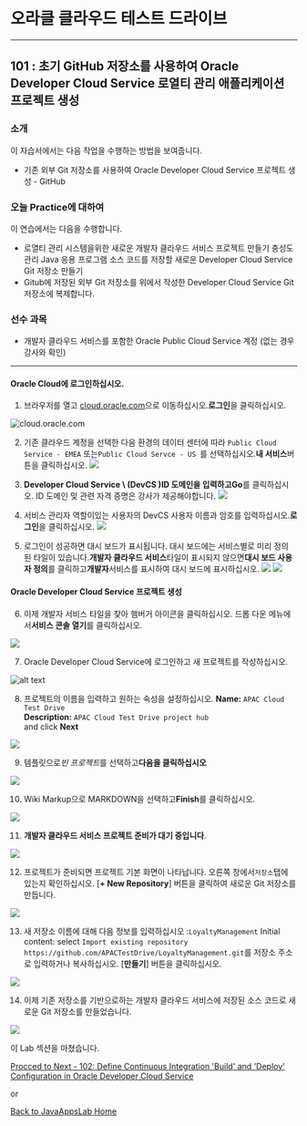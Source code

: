 # 오라클 클라우드 테스트 드라이브 #
-----
## 101 : 초기 GitHub 저장소를 사용하여 Oracle Developer Cloud Service 로열티 관리 애플리케이션 프로젝트 생성 ##


### 소개 ###
이 자습서에서는 다음 작업을 수행하는 방법을 보여줍니다. 
- 기존 외부 Git 저장소를 사용하여 Oracle Developer Cloud Service 프로젝트 생성 - GitHub 

### 오늘 Practice에 대하여 ###
이 연습에서는 다음을 수행합니다. 
- 로열티 관리 시스템을위한 새로운 개발자 클라우드 서비스 프로젝트 만들기 
충성도 관리 Java 응용 프로그램 소스 코드를 저장할 새로운 Developer Cloud Service Git 저장소 만들기 
- Gitub에 저장된 외부 Git 저장소를 위에서 작성한 Developer Cloud Service Git 저장소에 복제합니다. 

### 선수 과목 ###

- 개발자 클라우드 서비스를 포함한 Oracle Public Cloud Service 계정 (없는 경우 강사와 확인) 

----


#### Oracle Cloud에 로그인하십시오. 

1. 브라우저를 열고 [cloud.oracle.com](https://cloud.oracle.com)으로 이동하십시오.**로그인**을 클릭하십시오. 

![cloud.oracle.com](images/sign-in/sign.01.cloud.oracle.com.png)


2. 기존 클라우드 계정을 선택한 다음 환경의 데이터 센터에 따라 `Public Cloud Service - EMEA` 또는`Public Cloud Servce - US `를 선택하십시오.**내 서비스**버튼을 클릭하십시오. 
![](images/sign-in/sign.02.select.datacenter1.png)


3. **Developer Cloud Service \ (DevCS \)**ID 도메인을 입력하고**Go**를 클릭하십시오. ID 도메인 및 관련 자격 증명은 강사가 제공해야합니다. 
![](images/sign-in/sign.03.identity.domain.png)


4. 서비스 관리자 역할이있는 사용자의 DevCS 사용자 이름과 암호를 입력하십시오.**로그인**을 클릭하십시오. 
![](images/sign-in/sign.04.credentials.png)


5. 로그인이 성공하면 대시 보드가 표시됩니다. 대시 보드에는 서비스별로 미리 정의 된 타일이 있습니다.**개발자 클라우드 서비스**타일이 표시되지 않으면**대시 보드 사용자 정의**를 클릭하고**개발자**서비스를 표시하여 대시 보드에 표시하십시오. 
![](images/sign-in/sign.05.dashboard.new.png)
![](images/sign-in/sign.06.customize.png)


#### Oracle Developer Cloud Service 프로젝트 생성 

6. 이제 개발자 서비스 타일을 찾아 햄버거 아이콘을 클릭하십시오. 드롭 다운 메뉴에서**서비스 콘솔 열기**를 클릭하십시오. 

![](images/101/01.dashboard.new.png)


7. Oracle Developer Cloud Service에 로그인하고 새 프로젝트를 작성하십시오. 

![alt text](images/101/02.new.project.png)


8. 프로젝트의 이름을 입력하고 원하는 속성을 설정하십시오. 
	**Name:** `APAC Cloud Test Drive`   
	**Description:** `APAC Cloud Test Drive project hub`   
	and click **Next**


![](images/101/02.new.project.detail.png)


9. 템플릿으로*빈 프로젝트*를 선택하고**다음을 클릭하십시오**

![](images/101/03.emptyproject.png)


10. Wiki Markup으로 MARKDOWN을 선택하고**Finish**를 클릭하십시오. 

![](images/101/04.finish.png)


11. **개발자 클라우드 서비스 프로젝트 준비가 대기 중입니다**. 

![](images/101/05.wait.png)


12. 프로젝트가 준비되면 프로젝트 기본 화면이 나타납니다. 오른쪽 창에서`저장소`탭에 있는지 확인하십시오. [**+ New Repository**] 버튼을 클릭하여 새로운 Git 저장소를 만듭니다. 

![](images/101/06.newrepo.png)


13. 새 저장소 이름에 대해 다음 정보를 입력하십시오 :`LoyaltyManagement` 
	 Initial content: select `Import existing repository`   
`https://github.com/APACTestDrive/LoyaltyManagement.git`를 저장소 주소로 입력하거나 복사하십시오. [**만들기**] 버튼을 클릭하십시오. 

![](images/101/07.repoinfo.png)


14. 이제 기존 저장소를 기반으로하는 개발자 클라우드 서비스에 저장된 소스 코드로 새로운 Git 저장소를 만들었습니다. 

![](images/101/08.repocreated.png)



이 Lab 섹션을 마쳤습니다. 

[Procced to Next - 102: Define Continuous Integration 'Build' and 'Deploy' Configuration in Oracle Developer Cloud Service](102-JavaAppsLab.md)

or

[Back to JavaAppsLab Home](README.md)
